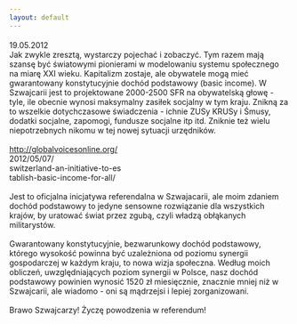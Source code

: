```yaml
---
layout: default
---
```

<!--111--><p style="margin: 0px 0px 18px; font-size: 18px; font-family: Helvetica;">
19.05.2012<br>Jak zwykle zresztą, wystarczy pojechać i zobaczyć. Tym razem mają szansę być światowymi pionierami w modelowaniu systemu społecznego na miarę XXI wieku. Kapitalizm zostaje, ale obywatele mogą mieć gwarantowany konstytucyjnie dochód podstawowy (basic income). W Szwajcarii jest to projektowane 2000-2500 SFR na obywatelską głowę - tyle, ile obecnie wynosi maksymalny zasiłek socjalny w tym kraju. Znikną za to wszelkie dotychczasowe świadczenia - ichnie ZUSy KRUSy i Śmusy, dodatki socjalne, zapomogi, fundusze socjalne itp itd. Zniknie też wielu niepotrzebnych nikomu w tej nowej sytuacji urzędników.<br><br><a href="http://globalvoicesonline.org/2012/05/07/switzerland-an-initiative-to-establish-basic-income-for-all/" target="_blank" rel="nofollow nofollow" style="cursor: pointer; color: rgb(59, 89, 152); ">http://globalvoicesonline.org/<wbr><br>2012/05/07/<wbr><br>switzerland-an-initiative-to-es<wbr><br>tablish-basic-income-for-all/</a><br><br>Jest to oficjalna inicjatywa referendalna w Szwajacarii, ale moim zdaniem dochód podstawowy to jedyne sensowne rozwiązanie dla wszystkich krajów, by uratować świat przez zgubą, czyli władzą obłąkanych militarystów.<br><br>Gwarantowany konstytucyjnie, bezwarunkowy dochód podstawowy, którego wysokość powinna być uzależniona od poziomu synergii gospodarczej w każdym kraju, to nowa wizja społeczna. Według moich obliczeń, uwzględniających poziom synergii w Polsce, nasz dochód podstawowy powinien wynosić 1520 zł miesięcznie, znacznie mniej niż w Szwajcarii, ale wiadomo - oni są mądrzejsi i lepiej zorganizowani.<br><br>Brawo Szwajcarzy! Życzę powodzenia w referendum!<br></p>
